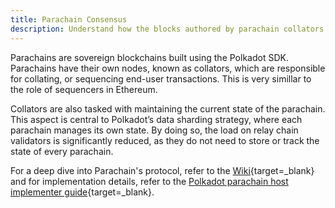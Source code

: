 ```yaml
---
title: Parachain Consensus
description: Understand how the blocks authored by parachain collators are secured by the relay chain validators and how the parachain transactions achieve finality
--- 
```


Parachains are sovereign blockchains built using the Polkadot SDK. Parachains have their own nodes, known as collators, which are responsible for collating, or sequencing end-user transactions. This is very simillar to the role of sequencers in Ethereum. 

Collators are also tasked with maintaining the current state of the parachain. This aspect is central to Polkadot’s data sharding strategy, where each parachain manages its own state. By doing so, the load on relay chain validators is significantly reduced, as they do not need to store or track the state of every parachain.

For a deep dive into Parachain's protocol, refer to the [Wiki](https://wiki.polkadot.network/docs/learn-parachains-protocol#parachain-protocol){target=\_blank} and for implementation details, refer to the [Polkadot parachain host implementer guide](https://paritytech.github.io/polkadot-sdk/book/protocol-overview.html){target=\_blank}.